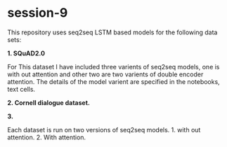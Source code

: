 # session-9
This repository uses seq2seq LSTM based models for the following data sets:

**1. SQuAD2.0**

For This dataset I have included three varients of seq2seq models, one is with out attention and other two are two varients of double encoder attention.
The details of the model varient are specified in the notebooks, text cells.

**2. Cornell dialogue dataset.**

**3.**

Each dataset is run on two versions of seq2seq models. 1. with out attention. 2. With attention.

